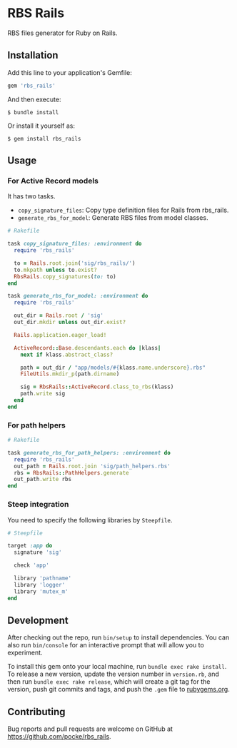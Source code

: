 # RBS Rails

RBS files generator for Ruby on Rails.

## Installation

Add this line to your application's Gemfile:

```ruby
gem 'rbs_rails'
```

And then execute:

    $ bundle install

Or install it yourself as:

    $ gem install rbs_rails

## Usage

### For Active Record models

It has two tasks.

* `copy_signature_files`: Copy type definition files for Rails from rbs_rails.
* `generate_rbs_for_model`: Generate RBS files from model classes.

```ruby
# Rakefile

task copy_signature_files: :environment do
  require 'rbs_rails'

  to = Rails.root.join('sig/rbs_rails/')
  to.mkpath unless to.exist?
  RbsRails.copy_signatures(to: to)
end

task generate_rbs_for_model: :environment do
  require 'rbs_rails'

  out_dir = Rails.root / 'sig'
  out_dir.mkdir unless out_dir.exist?

  Rails.application.eager_load!

  ActiveRecord::Base.descendants.each do |klass|
    next if klass.abstract_class?

    path = out_dir / "app/models/#{klass.name.underscore}.rbs"
    FileUtils.mkdir_p(path.dirname)

    sig = RbsRails::ActiveRecord.class_to_rbs(klass)
    path.write sig
  end
end
```

### For path helpers

```ruby
# Rakefile

task generate_rbs_for_path_helpers: :environment do
  require 'rbs_rails'
  out_path = Rails.root.join 'sig/path_helpers.rbs'
  rbs = RbsRails::PathHelpers.generate
  out_path.write rbs
end
```

### Steep integration

You need to specify the following libraries by `Steepfile`.

```ruby
# Steepfile

target :app do
  signature 'sig'

  check 'app'

  library 'pathname'
  library 'logger'
  library 'mutex_m'
end
```

## Development

After checking out the repo, run `bin/setup` to install dependencies. You can also run `bin/console` for an interactive prompt that will allow you to experiment.

To install this gem onto your local machine, run `bundle exec rake install`. To release a new version, update the version number in `version.rb`, and then run `bundle exec rake release`, which will create a git tag for the version, push git commits and tags, and push the `.gem` file to [rubygems.org](https://rubygems.org).

## Contributing

Bug reports and pull requests are welcome on GitHub at https://github.com/pocke/rbs_rails.

